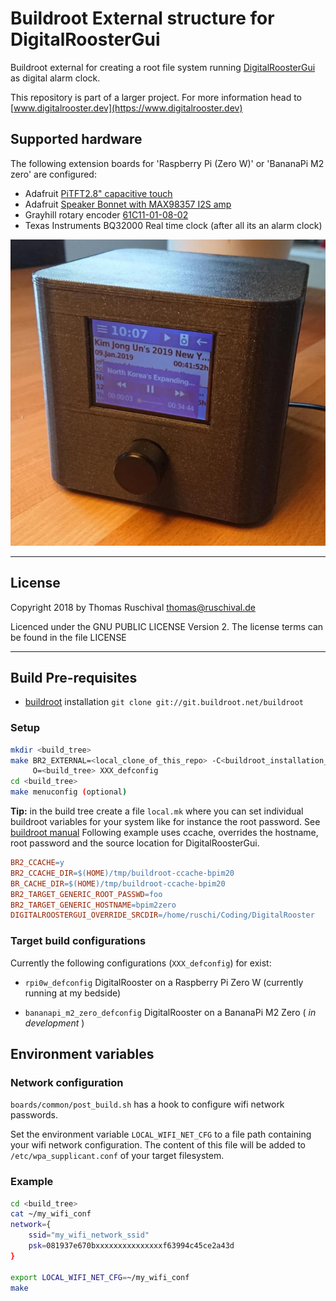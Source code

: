 # Buildroot External structure for DigitalRoosterGui

Buildroot external for creating a root file system running [DigitalRoosterGui](https://github.com/truschival/DigitalRoosterGui)
as digital alarm clock.

This repository is part of a larger project. For more information head to
[www.digitalrooster.dev](https://www.digitalrooster.dev)

## Supported hardware
The following extension boards for 'Raspberry Pi (Zero W)' or 'BananaPi M2 zero'
are configured:

-   Adafruit [PiTFT2.8" capacitive touch](https://learn.adafruit.com/downloads/pdf/adafruit-2-8-pitft-capacitive-touch.pdf)
-   Adafruit [Speaker Bonnet with MAX98357 I2S amp](https://cdn-learn.adafruit.com/downloads/pdf/adafruit-speaker-bonnet-for-raspberry-pi.pdf)
-   Grayhill rotary encoder [61C11-01-08-02](http://lgrws01.grayhill.com/web1/images/ProductImages/I-21-22.pdf)
-   Texas Instruments BQ32000 Real time clock (after all its an alarm clock)

![DigitalRooster on hardware](./documentation/figs/Demo_on_hardware.jpg)

---

## License

Copyright 2018 by Thomas Ruschival <thomas@ruschival.de>

Licenced under the GNU PUBLIC LICENSE Version 2. The license terms can be found
in the file LICENSE

---
## Build Pre-requisites

-   [buildroot](https://buildroot.org/) installation
    `git clone git://git.buildroot.net/buildroot`

### Setup

``` sh
mkdir <build_tree>
make BR2_EXTERNAL=<local_clone_of_this_repo> -C<buildroot_installation_dir> \
     O=<build_tree> XXX_defconfig
cd <build_tree>
make menuconfig (optional)
```

**Tip:** in the build tree create a file ``local.mk`` where you can set
individual buildroot variables for your system like for instance the root
password. See [buildroot manual](https://buildroot.org/downloads/manual/manual.html#_advanced_usage)
Following example uses ccache, overrides the hostname, root password and
the source location for DigitalRoosterGui.

``` Makefile
BR2_CCACHE=y
BR2_CCACHE_DIR=$(HOME)/tmp/buildroot-ccache-bpim20
BR_CACHE_DIR=$(HOME)/tmp/buildroot-ccache-bpim20
BR2_TARGET_GENERIC_ROOT_PASSWD=foo
BR2_TARGET_GENERIC_HOSTNAME=bpim2zero
DIGITALROOSTERGUI_OVERRIDE_SRCDIR=/home/ruschi/Coding/DigitalRooster
```

### Target build configurations

Currently the following configurations (`XXX_defconfig`) for exist:
-   `rpi0w_defconfig` DigitalRooster on a Raspberry Pi Zero W
    (currently running at my bedside)

-   `bananapi_m2_zero_defconfig` DigitalRooster on a BananaPi M2 Zero
    ( *in development* )

## Environment variables

### Network configuration

``boards/common/post_build.sh`` has a hook to configure wifi network passwords.

Set the environment variable ``LOCAL_WIFI_NET_CFG`` to a file path containing
your wifi network configuration. The content of this file will be added
to ``/etc/wpa_supplicant.conf`` of your target filesystem.

### Example

``` sh
cd <build_tree>
cat ~/my_wifi_conf
network={
    ssid="my_wifi_network_ssid"
    psk=081937e670bxxxxxxxxxxxxxxxf63994c45ce2a43d
}

export LOCAL_WIFI_NET_CFG=~/my_wifi_conf
make
```
